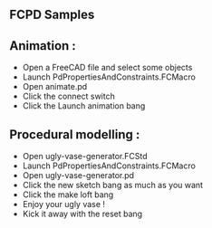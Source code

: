 ## FCPD Samples

## Animation :
* Open a FreeCAD file and select some objects
* Launch PdPropertiesAndConstraints.FCMacro
* Open animate.pd
* Click the connect switch
* Click the Launch animation bang

## Procedural modelling :
* Open ugly-vase-generator.FCStd
* Launch PdPropertiesAndConstraints.FCMacro
* Open ugly-vase-generator.pd
* Click the new sketch bang as much as you want
* Click the make loft bang
* Enjoy your ugly vase !
* Kick it away with the reset bang
